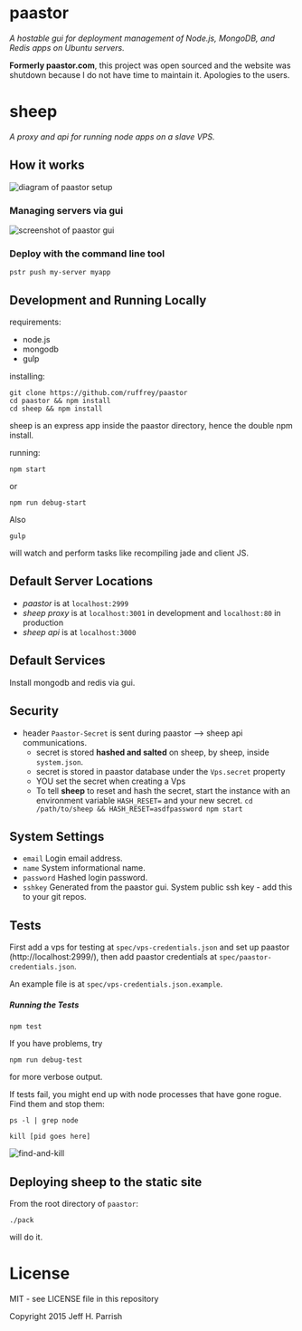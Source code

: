 # **paastor**

*A hostable gui for deployment management of Node.js, MongoDB, and Redis apps on Ubuntu servers.*

**Formerly paastor.com**, this project was open sourced and the website
was shutdown because I do not have time to maintain it. Apologies to
the users.

# **sheep**

*A proxy and api for running node apps on a slave VPS.*

## How it works

![diagram of paastor setup](https://raw.githubusercontent.com/paastor/paastor/master/paastor-server/public/diagram.png)

### Managing servers via gui

![screenshot of paastor gui](https://raw.githubusercontent.com/paastor/paastor/master/paastor-server/public/dash.png)

### Deploy with the command line tool

```
pstr push my-server myapp
```

## Development and Running Locally

requirements:

* node.js
* mongodb
* gulp

installing:

    git clone https://github.com/ruffrey/paastor
    cd paastor && npm install
    cd sheep && npm install

sheep is an express app inside the paastor directory, hence the double npm install.

running:

    npm start

or

    npm run debug-start

Also

    gulp

will watch and perform tasks like recompiling jade and client JS.


## Default Server Locations

* *paastor* is at `localhost:2999`
* *sheep proxy* is at `localhost:3001` in development and `localhost:80` in production
* *sheep api* is at `localhost:3000`

## Default Services

Install mongodb and redis via gui.

## Security

* header `Paastor-Secret` is sent during paastor --> sheep api communications.
    * secret is stored **hashed and salted** on sheep, by sheep, inside `system.json`.
    * secret is stored in paastor database under the `Vps.secret` property
    * YOU set the secret when creating a Vps
    * To tell **sheep** to reset and hash the secret, start the instance with an environment variable `HASH_RESET=` and your new secret. `cd /path/to/sheep && HASH_RESET=asdfpassword npm start`


## System Settings
* `email` Login email address.
* `name` System informational name.
* `password` Hashed login password.
* `sshkey` Generated from the paastor gui. System public ssh key - add this to your git repos.


## Tests

First add a vps for testing at `spec/vps-credentials.json` and set up paastor (http://localhost:2999/), then add paastor credentials at `spec/paastor-credentials.json`.

An example file is at `spec/vps-credentials.json.example`.

##### Running the Tests

    npm test

If you have problems, try

    npm run debug-test

for more verbose output.

If tests fail, you might end up with node processes that have gone rogue. Find them and stop them:

    ps -l | grep node

    kill [pid goes here]

![find-and-kill](http://i.imgur.com/ZawnSMg.png)


## Deploying sheep to the static site

From the root directory of `paastor`:

    ./pack

will do it.

# License

MIT - see LICENSE file in this repository

Copyright 2015 Jeff H. Parrish
